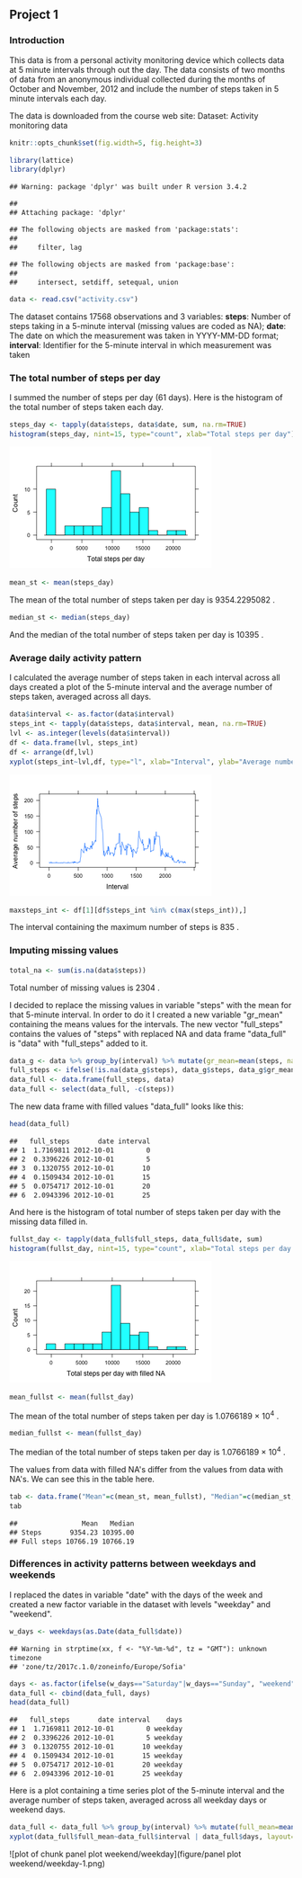 ## Project 1

### Introduction

This data is from a personal activity monitoring device which collects data at 5 minute intervals through out the day. The data consists of two months of data from an anonymous individual collected during the months of October and November, 2012 and include the number of steps taken in 5 minute intervals each day.

The data is downloaded from the course web site:
Dataset: Activity monitoring data


```r
knitr::opts_chunk$set(fig.width=5, fig.height=3) 
```


```r
library(lattice)
library(dplyr)
```

```
## Warning: package 'dplyr' was built under R version 3.4.2
```

```
## 
## Attaching package: 'dplyr'
```

```
## The following objects are masked from 'package:stats':
## 
##     filter, lag
```

```
## The following objects are masked from 'package:base':
## 
##     intersect, setdiff, setequal, union
```


```r
data <- read.csv("activity.csv")
```
The dataset contains 17568 observations and 3 variables:
        **steps**: Number of steps taking in a 5-minute interval (missing values are coded as NA);
        **date**: The date on which the measurement was taken in YYYY-MM-DD format;
        **interval**: Identifier for the 5-minute interval in which measurement was taken

### The total number of steps per day

I summed the number of steps per day (61 days). Here is the histogram of the total number of steps taken each day.

```r
steps_day <- tapply(data$steps, data$date, sum, na.rm=TRUE)
histogram(steps_day, nint=15, type="count", xlab="Total steps per day")
```

![plot of chunk sum steps per day](figure/sum.png)


```r
mean_st <- mean(steps_day)
```

The mean of the total number of steps taken per day is 9354.2295082 .


```r
median_st <- median(steps_day)
```

And the median of the total number of steps taken per day is 10395 .

### Average daily activity pattern

I calculated the average number of steps taken in each interval across all days created a plot of the 5-minute interval and the average number of steps taken, averaged across all days.


```r
data$interval <- as.factor(data$interval)
steps_int <- tapply(data$steps, data$interval, mean, na.rm=TRUE)
lvl <- as.integer(levels(data$interval))
df <- data.frame(lvl, steps_int)
df <- arrange(df,lvl)
xyplot(steps_int~lvl,df, type="l", xlab="Interval", ylab="Average number of steps")
```

![plot of chunk unnamed-chunk-2](figure/unnamed-chunk-2-1.png)


```r
maxsteps_int <- df[1][df$steps_int %in% c(max(steps_int)),]
```

The interval containing the maximum number of steps is 835 .

### Imputing missing values


```r
total_na <- sum(is.na(data$steps))
```

Total number of missing values is 2304 .

I decided to replace the missing values in variable "steps" with the mean for that 5-minute interval. In order to do it I created a new variable "gr_mean" containing the means values for the intervals. The new vector "full_steps" contains the values of "steps" with replaced NA and data frame "data_full" is "data" with "full_steps" added to it.


```r
data_g <- data %>% group_by(interval) %>% mutate(gr_mean=mean(steps, na.rm=TRUE))
full_steps <- ifelse(!is.na(data_g$steps), data_g$steps, data_g$gr_mean)
data_full <- data.frame(full_steps, data)
data_full <- select(data_full, -c(steps))
```

The new data frame with filled values "data_full" looks like this:


```r
head(data_full)
```

```
##   full_steps       date interval
## 1  1.7169811 2012-10-01        0
## 2  0.3396226 2012-10-01        5
## 3  0.1320755 2012-10-01       10
## 4  0.1509434 2012-10-01       15
## 5  0.0754717 2012-10-01       20
## 6  2.0943396 2012-10-01       25
```

And here is the histogram of total number of steps taken per day with the missing data filled in.


```r
fullst_day <- tapply(data_full$full_steps, data_full$date, sum)
histogram(fullst_day, nint=15, type="count", xlab="Total steps per day with filled NA")
```

![plot of chunk histogram full sum per day](figure/histogram%20full%20sum%20per%20day-1.png)


```r
mean_fullst <- mean(fullst_day)
```

The mean of the total number of steps taken per day is 1.0766189 &times; 10<sup>4</sup> .


```r
median_fullst <- mean(fullst_day)
```

The median of the total number of steps taken per day is 1.0766189 &times; 10<sup>4</sup> .

The values from data with filled NA's differ from the values from data with NA's. We can see this in the table here.


```r
tab <- data.frame("Mean"=c(mean_st, mean_fullst), "Median"=c(median_st, median_fullst), row.names = c("Steps", "Full steps") )
tab
```

```
##                Mean   Median
## Steps       9354.23 10395.00
## Full steps 10766.19 10766.19
```

### Differences in activity patterns between weekdays and weekends

I replaced the dates in variable "date" with the days of the week and created a new factor variable in the dataset with levels "weekday" and "weekend".


```r
w_days <- weekdays(as.Date(data_full$date))
```

```
## Warning in strptime(xx, f <- "%Y-%m-%d", tz = "GMT"): unknown timezone
## 'zone/tz/2017c.1.0/zoneinfo/Europe/Sofia'
```

```r
days <- as.factor(ifelse(w_days=="Saturday"|w_days=="Sunday", "weekend", "weekday"))
data_full <- cbind(data_full, days)
head(data_full)
```

```
##   full_steps       date interval    days
## 1  1.7169811 2012-10-01        0 weekday
## 2  0.3396226 2012-10-01        5 weekday
## 3  0.1320755 2012-10-01       10 weekday
## 4  0.1509434 2012-10-01       15 weekday
## 5  0.0754717 2012-10-01       20 weekday
## 6  2.0943396 2012-10-01       25 weekday
```

Here is a plot containing a time series plot of the 5-minute interval and the average number of steps taken, averaged across all weekday days or weekend days. 


```r
data_full <- data_full %>% group_by(interval) %>% mutate(full_mean=mean(full_steps))
xyplot(data_full$full_mean~data_full$interval | data_full$days, layout=c(1,2), type="l", xlab="Interval", ylab="Number of steps")
```

![plot of chunk panel plot weekend/weekday](figure/panel plot weekend/weekday-1.png)

